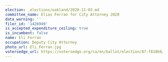 ```yaml
---
election: _elections/oakland/2020-11-03.md
committee_name: Elias Ferran for City Attorney 2020
data_warning: ''
filer_id: '1426949'
is_accepted_expenditure_ceiling: true
is_incumbent: false
name: Eli Ferran
occupation: Deputy City Attorney
photo_url: Eli_Ferran.jpg
votersedge_url: https://votersedge.org/ca/en/ballot/election/87-f810b9/address/null/zip/94611/contests/contest/21264/candidate/151383?cty=ca%2falm
---
```


